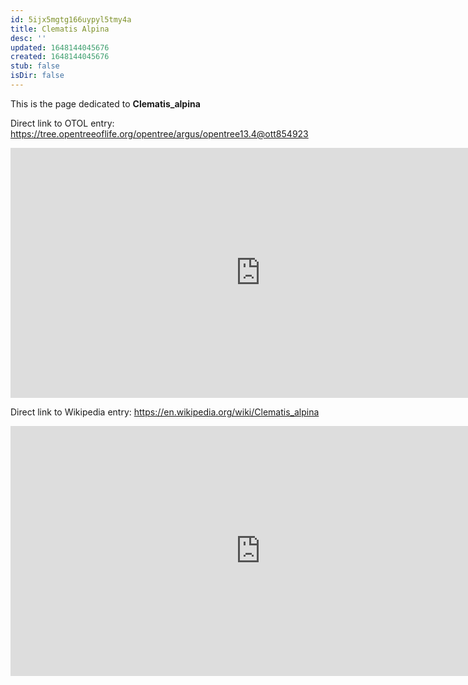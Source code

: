 ```yaml
---
id: 5ijx5mgtg166uypyl5tmy4a
title: Clematis Alpina
desc: ''
updated: 1648144045676
created: 1648144045676
stub: false
isDir: false
---
```

This is the page dedicated to **Clematis_alpina**


Direct link to OTOL entry: https://tree.opentreeoflife.org/opentree/argus/opentree13.4@ott854923



<html>
    <body>
    <iframe src="https://tree.opentreeoflife.org/opentree/argus/opentree13.4@ott854923"
    width="800" height="400" frameborder="0" allowfullscreen> </iframe>
    </body>
</html>
    


Direct link to Wikipedia entry: https://en.wikipedia.org/wiki/Clematis_alpina



<html>
    <body>
    <iframe src="https://en.wikipedia.org/wiki/Clematis_alpina"
    width="800" height="400" frameborder="0" allowfullscreen> </iframe>
    </body>
</html>
    
